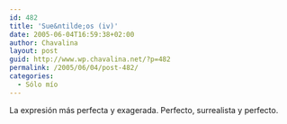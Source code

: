 ```yaml
---
id: 482
title: 'Sue&ntilde;os (iv)'
date: 2005-06-04T16:59:38+02:00
author: Chavalina
layout: post
guid: http://www.wp.chavalina.net/?p=482
permalink: /2005/06/04/post-482/
categories:
  - Sólo mío
---
```

La expresi&oacute;n más perfecta y exagerada. Perfecto, surrealista y perfecto.